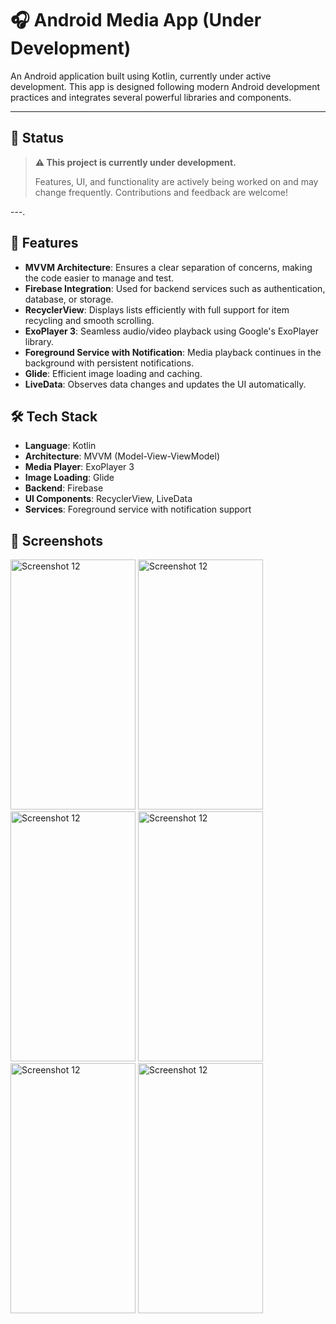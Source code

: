 # 🎧 Android Media App (Under Development)

An Android application built using Kotlin, currently under active development. This app is designed following modern Android development practices and integrates several powerful libraries and components.

---

## 🚧 Status

> **⚠️ This project is currently under development.**
>
> Features, UI, and functionality are actively being worked on and may change frequently. Contributions and feedback are welcome!

---.

## 🚀 Features

- **MVVM Architecture**: Ensures a clear separation of concerns, making the code easier to manage and test.
- **Firebase Integration**: Used for backend services such as authentication, database, or storage.
- **RecyclerView**: Displays lists efficiently with full support for item recycling and smooth scrolling.
- **ExoPlayer 3**: Seamless audio/video playback using Google's ExoPlayer library.
- **Foreground Service with Notification**: Media playback continues in the background with persistent notifications.
- **Glide**: Efficient image loading and caching.
- **LiveData**: Observes data changes and updates the UI automatically.

## 🛠️ Tech Stack

- **Language**: Kotlin
- **Architecture**: MVVM (Model-View-ViewModel)
- **Media Player**: ExoPlayer 3
- **Image Loading**: Glide
- **Backend**: Firebase
- **UI Components**: RecyclerView, LiveData
- **Services**: Foreground service with notification support

## 📸 Screenshots

<img src="https://github.com/user-attachments/assets/967b26cc-d298-4d7f-b3b1-2bfe2ba84aac" alt="Screenshot 12" width="200" height="400">
<img src="https://github.com/user-attachments/assets/30ac066e-1b1c-4884-8f85-bfee1b9b2df6" alt="Screenshot 12" width="200" height="400">
<img src="https://github.com/user-attachments/assets/24101d2b-9309-4b5c-a519-5b221be671c7" alt="Screenshot 12" width="200" height="400">
<img src="https://github.com/user-attachments/assets/91b21325-6541-43d3-b2c6-7cac1a7437a8" alt="Screenshot 12" width="200" height="400">
<img src="https://github.com/user-attachments/assets/84eb6431-571f-4e11-812d-6af69119e560" alt="Screenshot 12" width="200" height="400">
<img src="https://github.com/user-attachments/assets/fd980864-a1ea-4812-aa6c-666797771f1e" alt="Screenshot 12" width="200" height="400">






